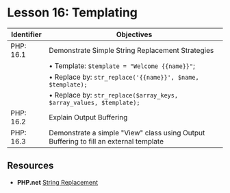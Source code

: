 # Lesson 16: Templating

Identifier   | Objectives
-------------|------------
PHP: 16.1    | Demonstrate Simple String Replacement Strategies
             | &bull; Template: `$template = "Welcome {{name}}"`;
             | &bull; Replace by: `str_replace('{{name}}', $name, $template);`
             | &bull; Replace by: `str_replace($array_keys, $array_values, $template);`
PHP: 16.2    | Explain Output Buffering
PHP: 16.3    | Demonstrate a simple "View" class using Output Buffering to fill an external template

## Resources
- __PHP.net__ [String Replacement](http://php.net/manual/en/function.str-replace.php)